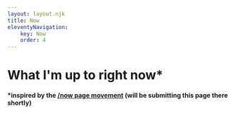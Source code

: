 ```yaml
---
layout: layout.njk
title: Now
eleventyNavigation:
    key: Now
    order: 4
---
```


# What I'm up to right now*

<!-- January 2022 -->
<!-- web dev, life, school, employment -->

#### *inspired by the [/now page movement](https://nownownow.com) (will be submitting this page there shortly)
